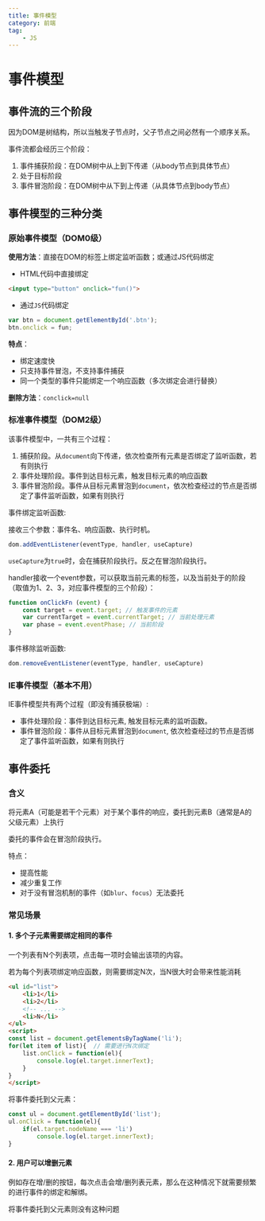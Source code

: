```yaml
---
title: 事件模型
category: 前端
tag:
    - JS
---
```




# 事件模型

## 事件流的三个阶段

因为DOM是树结构，所以当触发子节点时，父子节点之间必然有一个顺序关系。

事件流都会经历三个阶段：

1. 事件捕获阶段：在DOM树中从上到下传递（从body节点到具体节点）
2. 处于目标阶段
3. 事件冒泡阶段：在DOM树中从下到上传递（从具体节点到body节点）

## 事件模型的三种分类

### 原始事件模型（DOM0级）

**使用方法**：直接在DOM的标签上绑定监听函数；或通过JS代码绑定

- HTML代码中直接绑定
```html
<input type="button" onclick="fun()">
```
- 通过`JS`代码绑定
```js
var btn = document.getElementById('.btn');
btn.onclick = fun;
```

**特点**：

- 绑定速度快
- 只支持事件冒泡，不支持事件捕获
- 同一个类型的事件只能绑定一个响应函数（多次绑定会进行替换）

**删除方法**：```conclick=null```



### 标准事件模型（DOM2级）

该事件模型中，一共有三个过程：

1. 捕获阶段。从`document`向下传递，依次检查所有元素是否绑定了监听函数，若有则执行
2. 事件处理阶段。事件到达目标元素，触发目标元素的响应函数
3. 事件冒泡阶段。事件从目标元素冒泡到`document`，依次检查经过的节点是否绑定了事件监听函数，如果有则执行 

事件绑定监听函数:

接收三个参数：事件名、响应函数、执行时机。

```js
dom.addEventListener(eventType, handler, useCapture)
```

`useCapture`为`true`时，会在捕获阶段执行。反之在冒泡阶段执行。

handler接收一个event参数，可以获取当前元素的标签，以及当前处于的阶段（取值为1、2、3，对应事件模型的三个阶段）：

```js
function onClickFn (event) {
    const target = event.target; // 触发事件的元素 
    var currentTarget = event.currentTarget; // 当前处理元素
    var phase = event.eventPhase; // 当前阶段
}
```



事件移除监听函数:

```js
dom.removeEventListener(eventType, handler, useCapture)
```



### IE事件模型（基本不用）

IE事件模型共有两个过程（即没有捕获极端）:

- 事件处理阶段：事件到达目标元素, 触发目标元素的监听函数。
- 事件冒泡阶段：事件从目标元素冒泡到`document`, 依次检查经过的节点是否绑定了事件监听函数，如果有则执行

## 事件委托

### 含义

将元素A（可能是若干个元素）对于某个事件的响应，委托到元素B（通常是A的父级元素）上执行

委托的事件会在冒泡阶段执行。

特点：
- 提高性能
- 减少重复工作
- 对于没有冒泡机制的事件（如`blur`、`focus`）无法委托

### 常见场景

#### 1. 多个子元素需要绑定相同的事件

一个列表有N个列表项，点击每一项时会输出该项的内容。

若为每个列表项绑定响应函数，则需要绑定N次，当N很大时会带来性能消耗
```html
<ul id="list">
    <li>1</li>
    <li>2</li>
    <!-- ... -->
    <li>N</li>
</ul>
<script>
const list = document.getElementsByTagName('li');
for(let item of list){  // 需要进行N次绑定
    list.onClick = function(el){
        console.log(el.target.innerText);
    }
}
</script>
```

将事件委托到父元素：
```js
const ul = document.getElementById('list');
ul.onClick = function(el){
    if(el.target.nodeName === 'li')
        console.log(el.target.innerText);
}
```

#### 2. 用户可以增删元素

例如存在增/删的按钮，每次点击会增/删列表元素，那么在这种情况下就需要频繁的进行事件的绑定和解绑。

将事件委托到父元素则没有这种问题